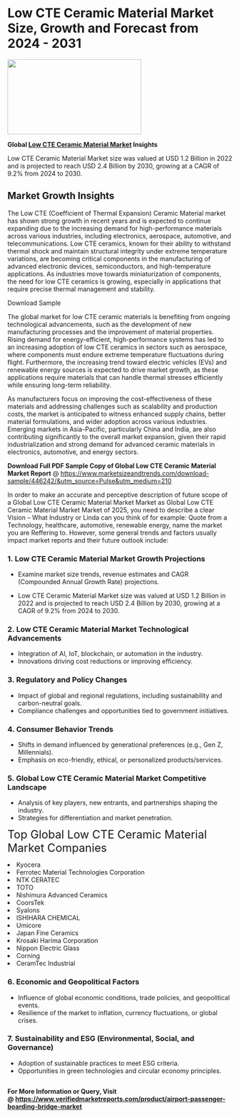 <H1>Low CTE Ceramic Material Market Size, Growth and Forecast from 2024 - 2031</H1><img class="aligncenter size-medium wp-image-584254" src="https://thirdeyenews.in/wp-content/uploads/2024/09/Global-Market-Research-300x168.jpeg" alt="" width="300" height="168" /><p><strong>Global&nbsp;<a href="https://www.marketsizeandtrends.com/download-sample/446242/&amp;utm_source=Pulse&amp;utm_medium=210">Low CTE Ceramic Material Market</a> Insights</strong></p><p>Low CTE Ceramic Material Market size was valued at USD 1.2 Billion in 2022 and is projected to reach USD 2.4 Billion by 2030, growing at a CAGR of 9.2% from 2024 to 2030.</p><p><h2>Market Growth Insights</h2> <p>The Low CTE (Coefficient of Thermal Expansion) Ceramic Material market has shown strong growth in recent years and is expected to continue expanding due to the increasing demand for high-performance materials across various industries, including electronics, aerospace, automotive, and telecommunications. Low CTE ceramics, known for their ability to withstand thermal shock and maintain structural integrity under extreme temperature variations, are becoming critical components in the manufacturing of advanced electronic devices, semiconductors, and high-temperature applications. As industries move towards miniaturization of components, the need for low CTE ceramics is growing, especially in applications that require precise thermal management and stability.</p> <p>Download Sample</p> <p>The global market for low CTE ceramic materials is benefiting from ongoing technological advancements, such as the development of new manufacturing processes and the improvement of material properties. Rising demand for energy-efficient, high-performance systems has led to an increasing adoption of low CTE ceramics in sectors such as aerospace, where components must endure extreme temperature fluctuations during flight. Furthermore, the increasing trend toward electric vehicles (EVs) and renewable energy sources is expected to drive market growth, as these applications require materials that can handle thermal stresses efficiently while ensuring long-term reliability.</p> <p>As manufacturers focus on improving the cost-effectiveness of these materials and addressing challenges such as scalability and production costs, the market is anticipated to witness enhanced supply chains, better material formulations, and wider adoption across various industries. Emerging markets in Asia-Pacific, particularly China and India, are also contributing significantly to the overall market expansion, given their rapid industrialization and strong demand for advanced ceramic materials in electronics, automotive, and energy sectors.</p> <p></p><p><span class=""><strong>Download Full PDF Sample Copy of Global Low CTE Ceramic Material Market Report</strong> @ <a href="https://www.marketsizeandtrends.com/download-sample/446242/&amp;utm_source=Pulse&amp;utm_medium=210" target="_blank">https://www.marketsizeandtrends.com/download-sample/446242/&amp;utm_source=Pulse&amp;utm_medium=210</a></span></p><p>In order to make an accurate and perceptive description of future scope of a Global&nbsp;Low CTE Ceramic Material Market Market as Global&nbsp;Low CTE Ceramic Material Market Market of 2025, you need to describe a clear Vision &ndash; What Industry or Linda can you think of for example: Quote from a Technology, healthcare, automotive, renewable energy, name the market you are Reffering to. However, some general trends and factors usually impact market reports and their future outlook include:</p><h3>1.&nbsp;<strong>Low CTE Ceramic Material Market Growth Projections</strong></h3><ul><li>Examine market size trends, revenue estimates and CAGR (Compounded Annual Growth Rate) projections.</li><li><p>Low CTE Ceramic Material Market size was valued at USD 1.2 Billion in 2022 and is projected to reach USD 2.4 Billion by 2030, growing at a CAGR of 9.2% from 2024 to 2030.</p></li></ul><h3>2.&nbsp;<strong>Low CTE Ceramic Material Market Technological Advancements</strong></h3><ul><li>Integration of AI, IoT, blockchain, or automation in the industry.</li><li>Innovations driving cost reductions or improving efficiency.</li></ul><h3>3.&nbsp;<strong>Regulatory and Policy Changes</strong></h3><ul><li>Impact of global and regional regulations, including sustainability and carbon-neutral goals.</li><li>Compliance challenges and opportunities tied to government initiatives.</li></ul><h3>4.&nbsp;<strong>Consumer Behavior Trends</strong></h3><ul><li>Shifts in demand influenced by generational preferences (e.g., Gen Z, Millennials).</li><li>Emphasis on eco-friendly, ethical, or personalized products/services.</li></ul><h3>5.&nbsp;<strong>Global Low CTE Ceramic Material Market Competitive Landscape</strong></h3><ul><li>Analysis of key players, new entrants, and partnerships shaping the industry.</li><li>Strategies for differentiation and market penetration.</li></ul><p data-pm-slice="1 1 []"><span style="color: inherit; font-family: inherit; font-size: 25px;">Top Global Low CTE Ceramic Material Market Companies</span></p><div class="" data-test-id=""><p><li>Kyocera</li><li> Ferrotec Material Technologies Corporation</li><li> NTK CERATEC</li><li> TOTO</li><li> Nishimura Advanced Ceramics</li><li> CoorsTek</li><li> Syalons</li><li> ISHIHARA CHEMICAL</li><li> Umicore</li><li> Japan Fine Ceramics</li><li> Krosaki Harima Corporation</li><li> Nippon Electric Glass</li><li> Corning</li><li> CeramTec Industrial</li></p></div><h3>6.&nbsp;<strong>Economic and Geopolitical Factors</strong></h3><ul><li>Influence of global economic conditions, trade policies, and geopolitical events.</li><li>Resilience of the market to inflation, currency fluctuations, or global crises.</li></ul><h3>7.&nbsp;<strong>Sustainability and ESG (Environmental, Social, and Governance)</strong></h3><ul><li>Adoption of sustainable practices to meet ESG criteria.</li><li>Opportunities in green technologies and circular economy principles.</li></ul><h2><strong style="font-size: 14px;">For More Information or Query, Visit @&nbsp;</strong><a style="background-color: #ffffff; font-size: 14px;" href="https://www.marketsizeandtrends.com/report/low-cte-ceramic-material-market/" target="_blank">https://www.verifiedmarketreports.com/product/airport-passenger-boarding-bridge-market</a></h2>
